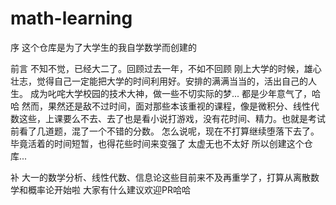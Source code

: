 # math-learning
序
这个仓库是为了大学生的我自学数学而创建的

前言
不知不觉，已经大二了。回顾过去一年，不如不回顾
刚上大学的时候，雄心壮志，觉得自己一定能把大学的时间利用好。安排的满满当当的，活出自己的人生。
成为叱咤大学校园的技术大神，做一些不切实际的梦...
都是少年意气了，哈哈
然而，果然还是敌不过时间，面对那些本该重视的课程，像是微积分、线性代数这些，上课要么不去、去了也是看小说打游戏，没有花时间、精力。也就是考试前看了几道题，混了一个不错的分数。
怎么说呢，现在不打算继续堕落下去了。毕竟活着的时间短暂，也得花些时间来变强了
太虚无也不太好
所以创建这个仓库...

补
大一的数学分析、线性代数、信息论这些目前来不及再重学了，打算从离散数学和概率论开始啦
大家有什么建议欢迎PR哈哈
